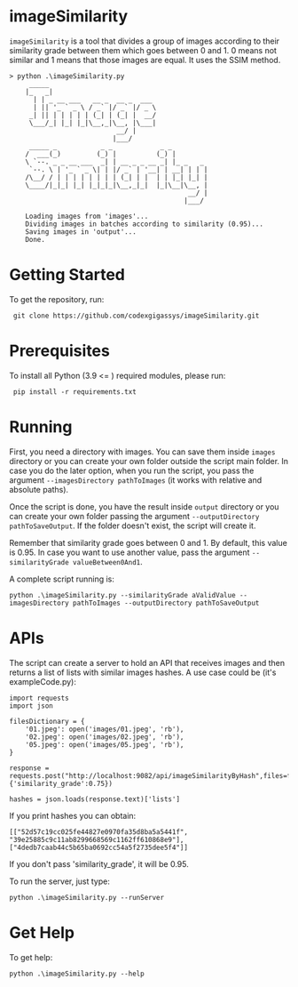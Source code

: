 # imageSimilarity
`imageSimilarity` is a tool that divides a group of images according to their similarity grade between them which goes between 0 and 1. 0 means not similar and 1 means that those images are equal. It uses the SSIM method.

    > python .\imageSimilarity.py
         _____
        |_   _|
          | | _ __ ___   __ _  __ _  ___
          | || '_ ` _ \ / _` |/ _` |/ _ \
         _| || | | | | | (_| | (_| |  __/
         \___/_| |_| |_|\__,_|\__, |\___|
                               __/ |
                              |___/
         _____ _           _ _            _ _
        /  ___(_)         (_) |          (_) |
        \ `--. _ _ __ ___  _| | __ _ _ __ _| |_ _   _
         `--. \ | '_ ` _ \| | |/ _` | '__| | __| | | |
        /\__/ / | | | | | | | | (_| | |  | | |_| |_| |
        \____/|_|_| |_| |_|_|_|\__,_|_|  |_|\__|\__, |
                                                 __/ |
                                                |___/
        
        Loading images from 'images'...
        Dividing images in batches according to similarity (0.95)...
        Saving images in 'output'...
        Done.
# Getting Started
To get the repository, run:

     git clone https://github.com/codexgigassys/imageSimilarity.git

# Prerequisites
To install all Python (3.9 <= ) required modules, please run:

     pip install -r requirements.txt
   
# Running
First, you need a directory with images. You can save them inside `images `directory or you can create your own folder outside the script main folder. In case you do the later option, when you run the script, you pass the argument `--imagesDirectory pathToImages` (it works with relative and absolute paths).

Once the script is done, you have the result inside `output` directory or you can create your own folder passing the argument `--outputDirectory pathToSaveOutput`. If the folder doesn't exist, the script will create it.

Remember that similarity grade goes between 0 and 1. By default, this value is 0.95. In case you want to use another value, pass the argument `--similarityGrade valueBetween0And1`.

A complete script running is:

    python .\imageSimilarity.py --similarityGrade aValidValue --imagesDirectory pathToImages --outputDirectory pathToSaveOutput 

# APIs
The script can create a server to hold an API that receives images and then returns a list of lists with similar images hashes. A use case could be (it's exampleCode.py):

    import requests
    import json

    filesDictionary = {
        '01.jpeg': open('images/01.jpeg', 'rb'),
        '02.jpeg': open('images/02.jpeg', 'rb'),
        '05.jpeg': open('images/05.jpeg', 'rb'),
    }

    response = requests.post("http://localhost:9082/api/imageSimilarityByHash",files=filesDictionary,params={'similarity_grade':0.75})

    hashes = json.loads(response.text)['lists']

If you print hashes you can obtain:

    [["52d57c19cc025fe44827e0970fa35d8ba5a5441f", "39e25885c9c11ab8299668569c1162ff610868e9"], ["4dedb7caab44c5b65ba0692cc54a5f2735dee5f4"]]

If you don't pass 'similarity_grade', it will be 0.95.

To run the server, just type:

    python .\imageSimilarity.py --runServer

# Get Help
To get help:

    python .\imageSimilarity.py --help